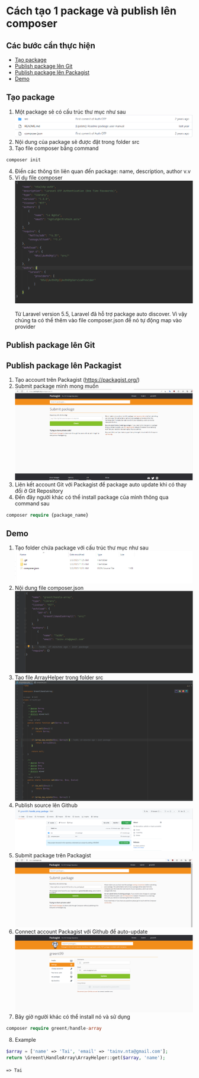 # Cách tạo 1 package và publish lên composer




## Các bước cần thực hiện

- [Tạo package](#create-package)
- [Publish package lên Git](#publish-package-to-github)
- [Publish package lên Packagist](#publish-package-to-packagist)
- [Demo](#demo)

## <a name="create-package">Tạo package</a>
1. Một package sẽ có cấu trúc thư mục như sau <br>
   ![img_8.png](images/img_8.png) <br>
2. Nội dung của package sẽ được đặt trong folder src <br>
3. Tạo file composer bằng command
```php
composer init
```
4. Điền các thông tin liên quan đến package: name, description, author v.v
5. Ví dụ file composer <br>
   ![img_7.png](images/img_7.png) <br><br>
   Từ Laravel version 5.5, Laravel đã hỗ trợ package auto discover. Vì vậy chúng ta có thể thêm vào file composer.json để nó tự động map vào provider
## <a name="publish-package-to-github">Publish package lên Git</a>
## <a name="publish-package-to-packagist">Publish package lên Packagist</a>
1. Tạo account trên Packagist (https://packagist.org/)
2. Submit package mình mong muốn
   ![img_6.png](images/img_6.png)
3. Liên kết account Git với Packagist để package auto update khi có thay đổi ở Git Repository
4. Đến đây người khác có thể install package của mình thông qua command sau
```php
composer require {package_name}
```
## <a name="demo">Demo</a>
1. Tạo folder chứa package với cấu trúc thư mục như sau
   ![img_9.png](images/img_9.png) <br>
2. Nội dung file composer.json 
   ![img_10.png](images/img_10.png)
3. Tạo file ArrayHelper trong folder src
   ![img_11.png](images/img_11.png)
4. Publish source lên Github
   ![img_12.png](images/img_12.png)
5. Submit package trên Packagist
   ![img_13.png](images/img_13.png) 
6. Connect account Packagist với Github để auto-update
   ![img_14.png](images/img_14.png)
7. Bây giờ người khác có thể install nó và sử dụng
```php
composer require greent/handle-array
```
8. Example
```php
$array = ['name' => 'Tai', 'email' => 'tainv.nta@gmail.com'];
return \Greent\HandleArray\ArrayHelper::get($array, 'name');

=> Tai
```













